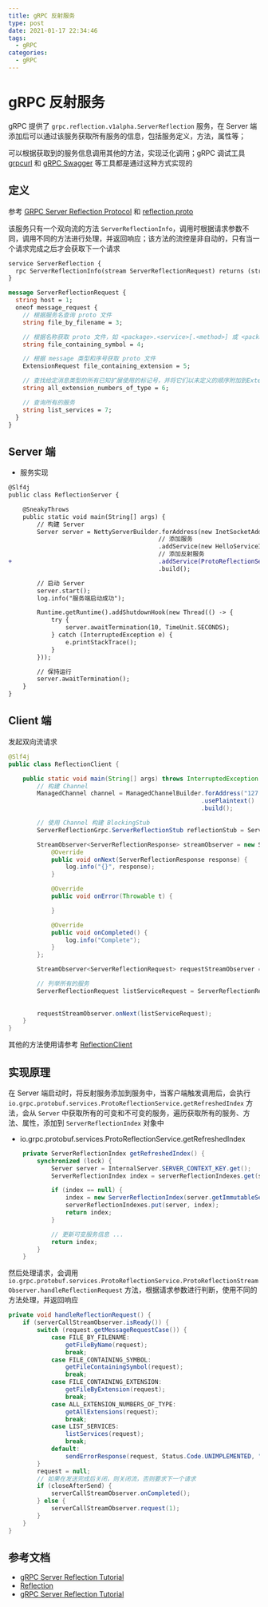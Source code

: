 ```yaml
---
title: gRPC 反射服务
type: post
date: 2021-01-17 22:34:46
tags:
  - gRPC
categories:
  - gRPC
---
```


# gRPC 反射服务

gRPC 提供了 `grpc.reflection.v1alpha.ServerReflection` 服务，在 Server 端添加后可以通过该服务获取所有服务的信息，包括服务定义，方法，属性等；

可以根据获取到的服务信息调用其他的方法，实现泛化调用；gRPC 调试工具 [grpcurl]() 和 [gRPC Swagger](https://github.com/grpc-swagger/grpc-swagger) 等工具都是通过这种方式实现的

## 定义

参考 [GRPC Server Reflection Protocol](https://github.com/grpc/grpc/blob/master/doc/server-reflection.md) 和 [reflection.proto](https://github.com/grpc/grpc/blob/master/src/proto/grpc/reflection/v1alpha/reflection.proto)

该服务只有一个双向流的方法 `ServerReflectionInfo`，调用时根据请求参数不同，调用不同的方法进行处理，并返回响应；该方法的流控是非自动的，只有当一个请求完成之后才会获取下一个请求

```protobuf
service ServerReflection {
  rpc ServerReflectionInfo(stream ServerReflectionRequest) returns (stream ServerReflectionResponse);
}

message ServerReflectionRequest {
  string host = 1;
  oneof message_request {
    // 根据服务名查询 proto 文件
    string file_by_filename = 3;

    // 根据名称获取 proto 文件，如 <package>.<service>[.<method>] 或 <package>.<type>
    string file_containing_symbol = 4;

    // 根据 message 类型和序号获取 proto 文件
    ExtensionRequest file_containing_extension = 5;

    // 查找给定消息类型的所有已知扩展使用的标记号，并将它们以未定义的顺序附加到ExtensionNumberResponse
    string all_extension_numbers_of_type = 6;

    // 查询所有的服务
    string list_services = 7;
  }
}
```

## Server 端

- 服务实现

```diff
@Slf4j
public class ReflectionServer {

    @SneakyThrows
    public static void main(String[] args) {
        // 构建 Server
        Server server = NettyServerBuilder.forAddress(new InetSocketAddress(9090))
                                          // 添加服务
                                          .addService(new HelloServiceImpl())
                                          // 添加反射服务
+                                         .addService(ProtoReflectionService.newInstance())
                                          .build();

        // 启动 Server
        server.start();
        log.info("服务端启动成功");

        Runtime.getRuntime().addShutdownHook(new Thread(() -> {
            try {
                server.awaitTermination(10, TimeUnit.SECONDS);
            } catch (InterruptedException e) {
                e.printStackTrace();
            }
        }));

        // 保持运行
        server.awaitTermination();
    }
}
```

## Client 端

发起双向流请求

```java
@Slf4j
public class ReflectionClient {

    public static void main(String[] args) throws InterruptedException {
        // 构建 Channel
        ManagedChannel channel = ManagedChannelBuilder.forAddress("127.0.0.1", 9090)
                                                      .usePlaintext()
                                                      .build();

        // 使用 Channel 构建 BlockingStub
        ServerReflectionGrpc.ServerReflectionStub reflectionStub = ServerReflectionGrpc.newStub(channel);

        StreamObserver<ServerReflectionResponse> streamObserver = new StreamObserver<ServerReflectionResponse>() {
            @Override
            public void onNext(ServerReflectionResponse response) {
                log.info("{}", response);
            }

            @Override
            public void onError(Throwable t) {

            }

            @Override
            public void onCompleted() {
                log.info("Complete");
            }
        };

        StreamObserver<ServerReflectionRequest> requestStreamObserver = reflectionStub.serverReflectionInfo(streamObserver);

        // 列举所有的服务
        ServerReflectionRequest listServiceRequest = ServerReflectionRequest.newBuilder()
                                                                            .setListServices("")
                                                                            .build();
        requestStreamObserver.onNext(listServiceRequest);
    }
}
```

其他的方法使用请参考 [ReflectionClient](reflection/src/main/java/io/github/helloworlde/grpc/ReflectionClient.java)

## 实现原理

在 Server 端启动时，将反射服务添加到服务中，当客户端触发调用后，会执行 `io.grpc.protobuf.services.ProtoReflectionService.getRefreshedIndex` 方法，会从 `Server` 中获取所有的可变和不可变的服务，遍历获取所有的服务、方法、属性，添加到 `ServerReflectionIndex` 对象中

- io.grpc.protobuf.services.ProtoReflectionService.getRefreshedIndex

```java
    private ServerReflectionIndex getRefreshedIndex() {
        synchronized (lock) {
            Server server = InternalServer.SERVER_CONTEXT_KEY.get();
            ServerReflectionIndex index = serverReflectionIndexes.get(server);

            if (index == null) {
                index = new ServerReflectionIndex(server.getImmutableServices(), server.getMutableServices());
                serverReflectionIndexes.put(server, index);
                return index;
            }

            // 更新可变服务信息 ...
            return index;
        }
    }
```

然后处理请求，会调用 `io.grpc.protobuf.services.ProtoReflectionService.ProtoReflectionStreamObserver.handleReflectionRequest` 方法，根据请求参数进行判断，使用不同的方法处理，并返回响应

```java
private void handleReflectionRequest() {
    if (serverCallStreamObserver.isReady()) {
        switch (request.getMessageRequestCase()) {
            case FILE_BY_FILENAME:
                getFileByName(request);
                break;
            case FILE_CONTAINING_SYMBOL:
                getFileContainingSymbol(request);
                break;
            case FILE_CONTAINING_EXTENSION:
                getFileByExtension(request);
                break;
            case ALL_EXTENSION_NUMBERS_OF_TYPE:
                getAllExtensions(request);
                break;
            case LIST_SERVICES:
                listServices(request);
                break;
            default:
                sendErrorResponse(request, Status.Code.UNIMPLEMENTED, "not implemented " + request.getMessageRequestCase());
        }
        request = null;
        // 如果在发送完成后关闭，则关闭流，否则要求下一个请求
        if (closeAfterSend) {
            serverCallStreamObserver.onCompleted();
        } else {
            serverCallStreamObserver.request(1);
        }
    }
}
```

## 参考文档

- [gRPC Server Reflection Tutorial](https://github.com/grpc/grpc-java/blob/master/documentation/server-reflection-tutorial.md#enable-server-reflection)
- [Reflection](https://github.com/grpc/grpc-go/tree/master/reflection)
- [gRPC Server Reflection Tutorial](https://chromium.googlesource.com/external/github.com/grpc/grpc-go/+/HEAD/Documentation/server-reflection-tutorial.md)
